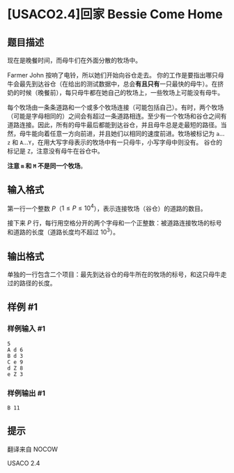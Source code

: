 # [USACO2.4]回家 Bessie Come Home

## 题目描述

现在是晚餐时间，而母牛们在外面分散的牧场中。 

Farmer John 按响了电铃，所以她们开始向谷仓走去。 你的工作是要指出哪只母牛会最先到达谷仓（在给出的测试数据中，总会**有且只有**一只最快的母牛）。在挤奶的时候（晚餐前），每只母牛都在她自己的牧场上，一些牧场上可能没有母牛。

每个牧场由一条条道路和一个或多个牧场连接（可能包括自己）。有时，两个牧场（可能是字母相同的）之间会有超过一条道路相连。至少有一个牧场和谷仓之间有道路连接。因此，所有的母牛最后都能到达谷仓，并且母牛总是走最短的路径。当然，母牛能向着任意一方向前进，并且她们以相同的速度前进。牧场被标记为 $\texttt{a} \ldots \texttt{z}$ 和 $\texttt{A} \ldots \texttt{Y}$，在用大写字母表示的牧场中有一只母牛，小写字母中则没有。 谷仓的标记是 $\texttt{Z}$，注意没有母牛在谷仓中。

**注意 $\texttt{m}$ 和 $\texttt{M}$ 不是同一个牧场**。

## 输入格式

第一行一个整数 $P$（$1\leq P \leq 10^4$），表示连接牧场（谷仓）的道路的数目。

接下来 $P$ 行，每行用空格分开的两个字母和一个正整数：被道路连接牧场的标号和道路的长度（道路长度均不超过 $10^3$）。


## 输出格式

单独的一行包含二个项目：最先到达谷仓的母牛所在的牧场的标号，和这只母牛走过的路径的长度。

## 样例 #1

### 样例输入 #1
```
5
A d 6
B d 3
C e 9
d Z 8
e Z 3
```

### 样例输出 #1

```
B 11
```

## 提示

翻译来自 NOCOW

USACO 2.4

